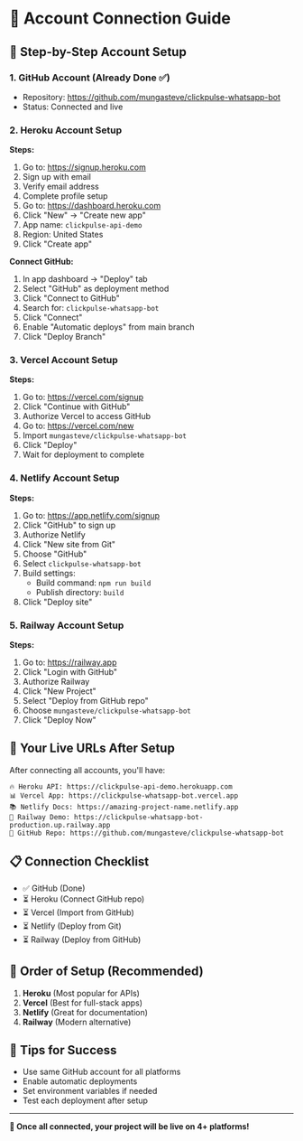 # 🔗 Account Connection Guide

## 🎯 **Step-by-Step Account Setup**

### 1. **GitHub Account (Already Done ✅)**
- Repository: https://github.com/mungasteve/clickpulse-whatsapp-bot
- Status: Connected and live

### 2. **Heroku Account Setup**

**Steps:**
1. Go to: https://signup.heroku.com
2. Sign up with email
3. Verify email address
4. Complete profile setup
5. Go to: https://dashboard.heroku.com
6. Click "New" → "Create new app"
7. App name: `clickpulse-api-demo`
8. Region: United States
9. Click "Create app"

**Connect GitHub:**
1. In app dashboard → "Deploy" tab
2. Select "GitHub" as deployment method
3. Click "Connect to GitHub"
4. Search for: `clickpulse-whatsapp-bot`
5. Click "Connect"
6. Enable "Automatic deploys" from main branch
7. Click "Deploy Branch"

### 3. **Vercel Account Setup**

**Steps:**
1. Go to: https://vercel.com/signup
2. Click "Continue with GitHub"
3. Authorize Vercel to access GitHub
4. Go to: https://vercel.com/new
5. Import `mungasteve/clickpulse-whatsapp-bot`
6. Click "Deploy"
7. Wait for deployment to complete

### 4. **Netlify Account Setup**

**Steps:**
1. Go to: https://app.netlify.com/signup
2. Click "GitHub" to sign up
3. Authorize Netlify
4. Click "New site from Git"
5. Choose "GitHub"
6. Select `clickpulse-whatsapp-bot`
7. Build settings:
   - Build command: `npm run build`
   - Publish directory: `build`
8. Click "Deploy site"

### 5. **Railway Account Setup**

**Steps:**
1. Go to: https://railway.app
2. Click "Login with GitHub"
3. Authorize Railway
4. Click "New Project"
5. Select "Deploy from GitHub repo"
6. Choose `mungasteve/clickpulse-whatsapp-bot`
7. Click "Deploy Now"

## 🔗 **Your Live URLs After Setup**

After connecting all accounts, you'll have:

```
🔥 Heroku API: https://clickpulse-api-demo.herokuapp.com
📊 Vercel App: https://clickpulse-whatsapp-bot.vercel.app
📚 Netlify Docs: https://amazing-project-name.netlify.app
🚀 Railway Demo: https://clickpulse-whatsapp-bot-production.up.railway.app
📱 GitHub Repo: https://github.com/mungasteve/clickpulse-whatsapp-bot
```

## 📋 **Connection Checklist**

- ✅ GitHub (Done)
- ⏳ Heroku (Connect GitHub repo)
- ⏳ Vercel (Import from GitHub)
- ⏳ Netlify (Deploy from Git)
- ⏳ Railway (Deploy from GitHub)

## 🎯 **Order of Setup (Recommended)**

1. **Heroku** (Most popular for APIs)
2. **Vercel** (Best for full-stack apps)
3. **Netlify** (Great for documentation)
4. **Railway** (Modern alternative)

## 🚨 **Tips for Success**

- Use same GitHub account for all platforms
- Enable automatic deployments
- Set environment variables if needed
- Test each deployment after setup

---

**🌟 Once all connected, your project will be live on 4+ platforms!**